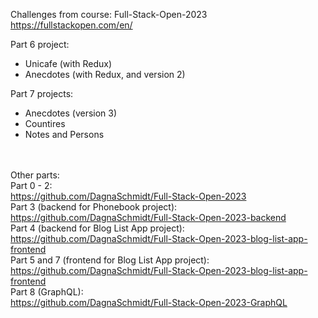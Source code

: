 Challenges from course: Full-Stack-Open-2023 </br>
https://fullstackopen.com/en/  </br>

Part 6 project:
- Unicafe (with Redux)
- Anecdotes (with Redux, and version 2)

Part 7 projects:
- Anecdotes (version 3)
- Countires
- Notes and Persons


</br></br>
Other parts:</br>
Part 0 - 2:</br>
https://github.com/DagnaSchmidt/Full-Stack-Open-2023</br>
Part 3 (backend for Phonebook project):</br>
https://github.com/DagnaSchmidt/Full-Stack-Open-2023-backend</br>
Part 4 (backend for Blog List App project):</br>
https://github.com/DagnaSchmidt/Full-Stack-Open-2023-blog-list-app-frontend</br>
Part 5 and 7 (frontend for Blog List App project): </br>
https://github.com/DagnaSchmidt/Full-Stack-Open-2023-blog-list-app-frontend</br>
Part 8 (GraphQL):</br>
https://github.com/DagnaSchmidt/Full-Stack-Open-2023-GraphQL
